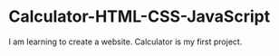 # Calculator-HTML-CSS-JavaScript
I am learning to create a website. Calculator is my first project.
